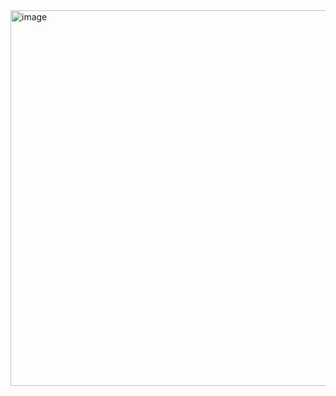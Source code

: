 <img width="601" alt="image" src="https://github.com/user-attachments/assets/7bcee6ac-3865-44cf-be6d-37c23972e446" />
